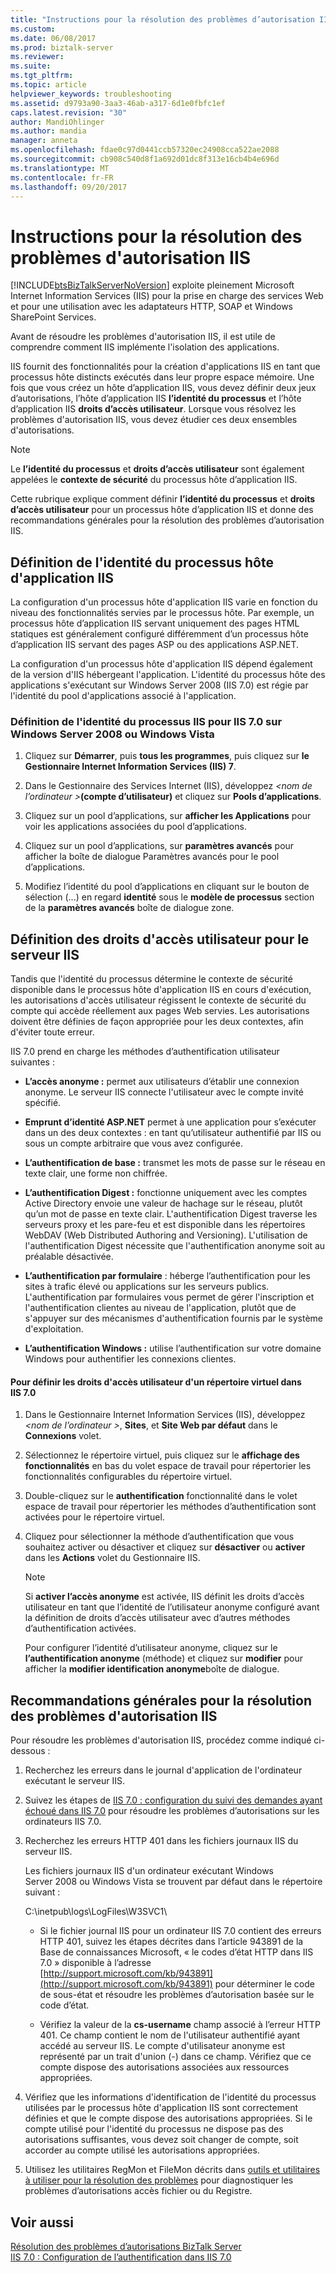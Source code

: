 ```yaml
---
title: "Instructions pour la résolution des problèmes d’autorisation IIS | Documents Microsoft"
ms.custom: 
ms.date: 06/08/2017
ms.prod: biztalk-server
ms.reviewer: 
ms.suite: 
ms.tgt_pltfrm: 
ms.topic: article
helpviewer_keywords: troubleshooting
ms.assetid: d9793a90-3aa3-46ab-a317-6d1e0fbfc1ef
caps.latest.revision: "30"
author: MandiOhlinger
ms.author: mandia
manager: anneta
ms.openlocfilehash: fdae0c97d0441ccb57320ec24908cca522ae2088
ms.sourcegitcommit: cb908c540d8f1a692d01dc8f313e16cb4b4e696d
ms.translationtype: MT
ms.contentlocale: fr-FR
ms.lasthandoff: 09/20/2017
---
```

# <a name="guidelines-for-resolving-iis-permissions-problems"></a>Instructions pour la résolution des problèmes d'autorisation IIS
[!INCLUDE[btsBizTalkServerNoVersion](../includes/btsbiztalkservernoversion-md.md)] exploite pleinement Microsoft Internet Information Services (IIS) pour la prise en charge des services Web et pour une utilisation avec les adaptateurs HTTP, SOAP et Windows SharePoint Services.  
  
 Avant de résoudre les problèmes d'autorisation IIS, il est utile de comprendre comment IIS implémente l'isolation des applications.  
  
 IIS fournit des fonctionnalités pour la création d'applications IIS en tant que processus hôte distincts exécutés dans leur propre espace mémoire. Une fois que vous créez un hôte d’application IIS, vous devez définir deux jeux d’autorisations, l’hôte d’application IIS **l’identité du processus** et l’hôte d’application IIS **droits d’accès utilisateur**. Lorsque vous résolvez les problèmes d'autorisation IIS, vous devez étudier ces deux ensembles d'autorisations.  
  
> [!NOTE]
>  Le **l’identité du processus** et **droits d’accès utilisateur** sont également appelées le **contexte de sécurité** du processus hôte d’application IIS.  
  
 Cette rubrique explique comment définir **l’identité du processus** et **droits d’accès utilisateur** pour un processus hôte d’application IIS et donne des recommandations générales pour la résolution des problèmes d’autorisation IIS.  
  
## <a name="setting-iis-application-host-process-identity"></a>Définition de l'identité du processus hôte d'application IIS  
 La configuration d'un processus hôte d'application IIS varie en fonction du niveau des fonctionnalités servies par le processus hôte. Par exemple, un processus hôte d’application IIS servant uniquement des pages HTML statiques est généralement configuré différemment d’un processus hôte d’application IIS servant des pages ASP ou des applications ASP.NET.  
  
 La configuration d'un processus hôte d'application IIS dépend également de la version d'IIS hébergeant l'application. L'identité du processus hôte des applications s'exécutant sur Windows Server 2008 (IIS 7.0) est régie par l'identité du pool d'applications associé à l'application.  
  
### <a name="setting-iis-process-identity-for-iis-70-on-windows-server-2008-or-windows-vista"></a>Définition de l'identité du processus IIS pour IIS 7.0 sur Windows Server 2008 ou Windows Vista  
  
1.  Cliquez sur **Démarrer**, puis **tous les programmes**, puis cliquez sur **le Gestionnaire Internet Information Services (IIS) 7**.  
  
2.  Dans le Gestionnaire des Services Internet (IIS), développez  *\<nom de l’ordinateur >***(compte d’utilisateur)** et cliquez sur **Pools d’applications**.  
  
3.  Cliquez sur un pool d’applications, sur **afficher les Applications** pour voir les applications associées du pool d’applications.  
  
4.  Cliquez sur un pool d’applications, sur **paramètres avancés** pour afficher la boîte de dialogue Paramètres avancés pour le pool d’applications.  
  
5.  Modifiez l’identité du pool d’applications en cliquant sur le bouton de sélection (...) en regard **identité** sous le **modèle de processus** section de la **paramètres avancés** boîte de dialogue zone.  
  
## <a name="setting-user-access-rights-for-the-iis-server"></a>Définition des droits d'accès utilisateur pour le serveur IIS  
 Tandis que l'identité du processus détermine le contexte de sécurité disponible dans le processus hôte d'application IIS en cours d'exécution, les autorisations d'accès utilisateur régissent le contexte de sécurité du compte qui accède réellement aux pages Web servies. Les autorisations doivent être définies de façon appropriée pour les deux contextes, afin d'éviter toute erreur.  
  
 IIS 7.0 prend en charge les méthodes d’authentification utilisateur suivantes :  
  
-   **L’accès anonyme :** permet aux utilisateurs d’établir une connexion anonyme. Le serveur IIS connecte l'utilisateur avec le compte invité spécifié.  
  
-   **Emprunt d’identité ASP.NET** permet à une application pour s’exécuter dans un des deux contextes : en tant qu’utilisateur authentifié par IIS ou sous un compte arbitraire que vous avez configurée.  
  
-   **L’authentification de base :** transmet les mots de passe sur le réseau en texte clair, une forme non chiffrée.  
  
-   **L’authentification Digest :** fonctionne uniquement avec les comptes Active Directory envoie une valeur de hachage sur le réseau, plutôt qu’un mot de passe en texte clair. L'authentification Digest traverse les serveurs proxy et les pare-feu et est disponible dans les répertoires WebDAV (Web Distributed Authoring and Versioning). L'utilisation de l'authentification Digest nécessite que l'authentification anonyme soit au préalable désactivée.  
  
-   **L’authentification par formulaire** : héberge l’authentification pour les sites à trafic élevé ou applications sur les serveurs publics. L'authentification par formulaires vous permet de gérer l'inscription et l'authentification clientes au niveau de l'application, plutôt que de s'appuyer sur des mécanismes d'authentification fournis par le système d'exploitation.  
  
-   **L’authentification Windows :** utilise l’authentification sur votre domaine Windows pour authentifier les connexions clientes.  
  
#### <a name="to-set-user-access-rights-for-a-virtual-directory-in-iis-70"></a>Pour définir les droits d'accès utilisateur d'un répertoire virtuel dans IIS 7.0  
  
1.  Dans le Gestionnaire Internet Information Services (IIS), développez  *\<nom de l’ordinateur >*, **Sites**, et **Site Web par défaut** dans le  **Connexions** volet.  
  
2.  Sélectionnez le répertoire virtuel, puis cliquez sur le **affichage des fonctionnalités** en bas du volet espace de travail pour répertorier les fonctionnalités configurables du répertoire virtuel.  
  
3.  Double-cliquez sur le **authentification** fonctionnalité dans le volet espace de travail pour répertorier les méthodes d’authentification sont activées pour le répertoire virtuel.  
  
4.  Cliquez pour sélectionner la méthode d’authentification que vous souhaitez activer ou désactiver et cliquez sur **désactiver** ou **activer** dans les **Actions** volet du Gestionnaire IIS.  
  
    > [!NOTE]
    >  Si **activer l’accès anonyme** est activée, IIS définit les droits d’accès utilisateur en tant que l’identité de l’utilisateur anonyme configuré avant la définition de droits d’accès utilisateur avec d’autres méthodes d’authentification activées.  
    >   
    >  Pour configurer l’identité d’utilisateur anonyme, cliquez sur le **l’authentification anonyme** (méthode) et cliquez sur **modifier** pour afficher la **modifier identification anonyme**boîte de dialogue.  
  
## <a name="general-guidelines-for-resolving-iis-permissions-problems"></a>Recommandations générales pour la résolution des problèmes d'autorisation IIS  
 Pour résoudre les problèmes d'autorisation IIS, procédez comme indiqué ci-dessous :  
  
1.  Recherchez les erreurs dans le journal d'application de l'ordinateur exécutant le serveur IIS.  
  
2.  Suivez les étapes de [IIS 7.0 : configuration du suivi des demandes ayant échoué dans IIS 7.0](http://go.microsoft.com/fwlink/?LinkId=130600) pour résoudre les problèmes d’autorisations sur les ordinateurs IIS 7.0.  
  
3.  Recherchez les erreurs HTTP 401 dans les fichiers journaux IIS du serveur IIS.  
  
     Les fichiers journaux IIS d'un ordinateur exécutant Windows Server 2008 ou Windows Vista se trouvent par défaut dans le répertoire suivant :  
  
     C:\inetpub\logs\LogFiles\W3SVC1\  
  
    -   Si le fichier journal IIS pour un ordinateur IIS 7.0 contient des erreurs HTTP 401, suivez les étapes décrites dans l’article 943891 de la Base de connaissances Microsoft, « le codes d’état HTTP dans IIS 7.0 » disponible à l’adresse [http://support.microsoft.com/kb/943891](http://support.microsoft.com/kb/943891) pour déterminer le code de sous-état et résoudre les problèmes d’autorisation basée sur le code d’état.  
  
    -   Vérifiez la valeur de la **cs-username** champ associé à l’erreur HTTP 401. Ce champ contient le nom de l'utilisateur authentifié ayant accédé au serveur IIS. Le compte d'utilisateur anonyme est représenté par un trait d'union (-) dans ce champ. Vérifiez que ce compte dispose des autorisations associées aux ressources appropriées.  
  
4.  Vérifiez que les informations d'identification de l'identité du processus utilisées par le processus hôte d'application IIS sont correctement définies et que le compte dispose des autorisations appropriées. Si le compte utilisé pour l'identité du processus ne dispose pas des autorisations suffisantes, vous devez soit changer de compte, soit accorder au compte utilisé les autorisations appropriées.  
  
5.  Utilisez les utilitaires RegMon et FileMon décrits dans [outils et utilitaires à utiliser pour la résolution des problèmes](../core/tools-and-utilities-to-use-for-troubleshooting.md) pour diagnostiquer les problèmes d’autorisations accès fichier ou du Registre.  
  
## <a name="see-also"></a>Voir aussi  
 [Résolution des problèmes d’autorisations BizTalk Server](../core/troubleshooting-biztalk-server-permissions.md)   
 [IIS 7.0 : Configuration de l’authentification dans IIS 7.0](http://go.microsoft.com/fwlink/?LinkId=129909)